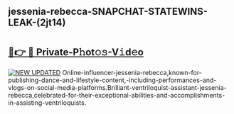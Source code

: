 ## jessenia-rebecca-SNAPCHAT-STATEWINS-LEAK-(2jt14)


# <h2><a href="https://mediaupload.pro?-20M">🔗👉 🔴 Private-P𝚑ot𝚘𝚜-V𝚒d𝚎o</a></h2>

[![NEW UPDATED](https://i.imgur.com/0qMVB7G.gif)](https://mediaupload.pro?-20M)
Online-influencer-jessenia-rebecca,known-for-publishing-dance-and-lifestyle-content,-including-performances-and-vlogs-on-social-media-platforms.Brilliant-ventriloquist-assistant-jessenia-rebecca,celebrated-for-their-exceptional-abilities-and-accomplishments-in-assisting-ventriloquists.  